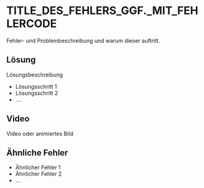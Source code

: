 # TITLE_DES_FEHLERS_GGF._MIT_FEHLERCODE

Fehler- und Problembeschreibung und warum dieser auftritt.

## Lösung

Lösungsbeschreibung

* Lösungsschritt 1
* Lösungsschritt 2
* ....

## Video

Video oder animiertes Bild

## Ähnliche Fehler

* Ähnlicher Fehler 1
* Ähnlicher Fehler 2
* ...